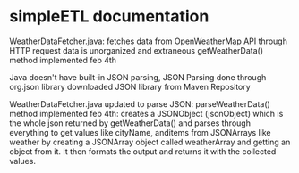 # simpleETL documentation
WeatherDataFetcher.java:
fetches data from OpenWeatherMap API through HTTP request
data is unorganized and extraneous
getWeatherData() method implemented feb 4th

Java doesn't have built-in JSON parsing, JSON Parsing done through org.json library
downloaded JSON library from Maven Repository

WeatherDataFetcher.java updated to parse JSON:
parseWeatherData() method implemented feb 4th:
	creates a JSONObject (jsonObject) which is the whole json returned by getWeatherData()
	and parses through everything to get values like cityName, anditems from JSONArrays like
	weather by creating a JSONArray object called weatherArray and getting an object
	from it. It then formats the output and returns it with the collected values.
